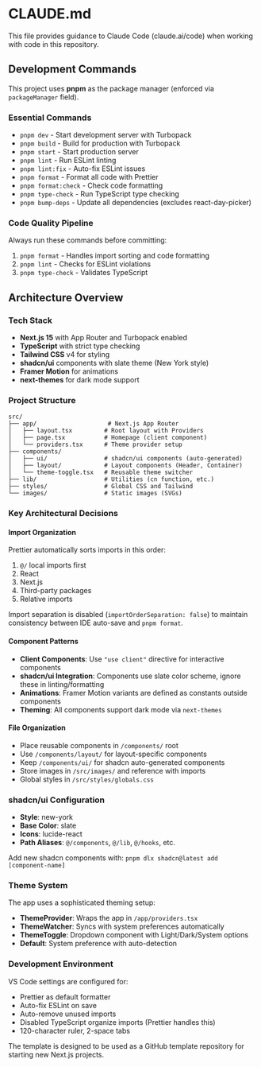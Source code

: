 # CLAUDE.md

This file provides guidance to Claude Code (claude.ai/code) when working with code in this repository.

## Development Commands

This project uses **pnpm** as the package manager (enforced via `packageManager` field).

### Essential Commands

- `pnpm dev` - Start development server with Turbopack
- `pnpm build` - Build for production with Turbopack
- `pnpm start` - Start production server
- `pnpm lint` - Run ESLint linting
- `pnpm lint:fix` - Auto-fix ESLint issues
- `pnpm format` - Format all code with Prettier
- `pnpm format:check` - Check code formatting
- `pnpm type-check` - Run TypeScript type checking
- `pnpm bump-deps` - Update all dependencies (excludes react-day-picker)

### Code Quality Pipeline

Always run these commands before committing:

1. `pnpm format` - Handles import sorting and code formatting
2. `pnpm lint` - Checks for ESLint violations
3. `pnpm type-check` - Validates TypeScript

## Architecture Overview

### Tech Stack

- **Next.js 15** with App Router and Turbopack enabled
- **TypeScript** with strict type checking
- **Tailwind CSS** v4 for styling
- **shadcn/ui** components with slate theme (New York style)
- **Framer Motion** for animations
- **next-themes** for dark mode support

### Project Structure

```text
src/
├── app/                    # Next.js App Router
│   ├── layout.tsx         # Root layout with Providers
│   ├── page.tsx           # Homepage (client component)
│   └── providers.tsx      # Theme provider setup
├── components/
│   ├── ui/                # shadcn/ui components (auto-generated)
│   ├── layout/            # Layout components (Header, Container)
│   └── theme-toggle.tsx   # Reusable theme switcher
├── lib/                   # Utilities (cn function, etc.)
├── styles/                # Global CSS and Tailwind
└── images/                # Static images (SVGs)
```

### Key Architectural Decisions

#### Import Organization

Prettier automatically sorts imports in this order:

1. `@/` local imports first
2. React
3. Next.js
4. Third-party packages
5. Relative imports

Import separation is disabled (`importOrderSeparation: false`) to maintain consistency between IDE auto-save and `pnpm format`.

#### Component Patterns

- **Client Components**: Use `"use client"` directive for interactive components
- **shadcn/ui Integration**: Components use slate color scheme, ignore these in linting/formatting
- **Animations**: Framer Motion variants are defined as constants outside components
- **Theming**: All components support dark mode via `next-themes`

#### File Organization

- Place reusable components in `/components/` root
- Use `/components/layout/` for layout-specific components
- Keep `/components/ui/` for shadcn auto-generated components
- Store images in `/src/images/` and reference with imports
- Global styles in `/src/styles/globals.css`

### shadcn/ui Configuration

- **Style**: new-york
- **Base Color**: slate
- **Icons**: lucide-react
- **Path Aliases**: `@/components`, `@/lib`, `@/hooks`, etc.

Add new shadcn components with: `pnpm dlx shadcn@latest add [component-name]`

### Theme System

The app uses a sophisticated theming setup:

- **ThemeProvider**: Wraps the app in `/app/providers.tsx`
- **ThemeWatcher**: Syncs with system preferences automatically
- **ThemeToggle**: Dropdown component with Light/Dark/System options
- **Default**: System preference with auto-detection

### Development Environment

VS Code settings are configured for:

- Prettier as default formatter
- Auto-fix ESLint on save
- Auto-remove unused imports
- Disabled TypeScript organize imports (Prettier handles this)
- 120-character ruler, 2-space tabs

The template is designed to be used as a GitHub template repository for starting new Next.js projects.
